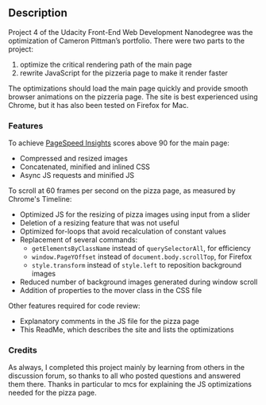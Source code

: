 ## Description

Project 4 of the Udacity Front-End Web Development Nanodegree was the optimization of Cameron Pittman’s portfolio. There were two parts to the project:

  1. optimize the critical rendering path of the main page
  2. rewrite JavaScript for the pizzeria page to make it render faster

The optimizations should load the main page quickly and provide smooth browser animations on the pizzeria page. The site is best experienced using Chrome, but it has also been tested on Firefox for Mac.

### Features

To achieve [PageSpeed Insights](https://developers.google.com/speed/pagespeed/insights/) scores above 90 for the main page:
- Compressed and resized images
- Concatenated, minified and inlined CSS
- Async JS requests and minified JS

To scroll at 60 frames per second on the pizza page, as measured by Chrome's Timeline:
- Optimized JS for the resizing of pizza images using input from a slider
- Deletion of a resizing feature that was not useful
- Optimized for-loops that avoid recalculation of constant values
- Replacement of several commands:
    - `getElementsByClassName` instead of `querySelectorAll`, for efficiency
    - `window.PageYOffset` instead of `document.body.scrollTop`, for Firefox
    - `style.transform` instead of `style.left` to reposition background images
- Reduced number of background images generated during window scroll
- Addition of properties to the mover class in the CSS file

Other features required for code review:
- Explanatory comments in the JS file for the pizza page
- This ReadMe, which describes the site and lists the optimizations

### Credits

As always, I completed this project mainly by learning from others in the discussion forum, so thanks to all who posted questions and answered them there. Thanks in particular to mcs for explaining the JS optimizations needed for the pizza page.